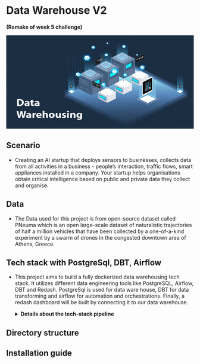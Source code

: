 # Data Warehouse V2
**(Remake of week 5 challenge)**

<img src="/data/dwh.png" alt="isolated" width="1000" height="250"/>

## Scenario
* Creating an AI startup that deploys sensors to businesses, collects data from all activities in a business - people’s interaction, traffic flows, smart appliances installed in a company. Your startup helps organisations obtain critical intelligence based on public and private data they collect and organise. 

## Data
* The Data used for this project is from open-source dataset called PNeuma which is an open large-scale dataset of naturalistic trajectories of half a million vehicles that have been collected by a one-of-a-kind experiment by a swarm of drones in the congested downtown area of Athens, Greece.

## Tech stack with PostgreSql, DBT, Airflow
* This project aims to build a fully dockerized data warehousing tech stack. It utilizes different data engineering tools like PostgreSQL, Airflow, DBT and Redash. PostgreSql is used for data ware house, DBT for data transforming and airflow for automation and orchestrations. Finally, a redash dashboard will be built by connecting it to our data warehouse.

    <details>
    <summary> <b>Details about the tech-stack pipeline</b> </summary>

    ### Apache Airflow
    * Apache Airflow is a platform to programmatically author, schedule, and monitor workflows. It is one of the most robust ETL (Extract, Transform, Load) workflow management tools, used by Data Engineers for orchestrating workflows or pipelines. Read more: https://airflow.apache.org/docs/

    ### PostgreSql
    * PostgreSql is a useful and common data warehouse tool maintained by an active community. It can also handle more than just one kind of data processing, which makes it a pretty compelling option. PostgreSQL works with almost any kind of programming language. Read more: https://www.postgresql.org/

    ### DBT 
    * DBT enables analytics engineers to transform data in their warehouses by simply writing select statements. dbt handles turning these select statements into tables and views.Read more: https://docs.getdbt.com/docs/building-a-dbt-project/documentation

    ### Redash
    * A dashboard building tool. Read more: https://redash.io/

    <img src="/data/stack (2).jpg" alt="isolated" width="1000" height="400"/>
    </details>

## Directory structure


## Installation guide

